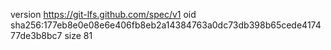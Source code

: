 version https://git-lfs.github.com/spec/v1
oid sha256:177eb8e0e08e6e406fb8eb2a14384763a0dc73db398b65cede417477de3b8bc7
size 81
